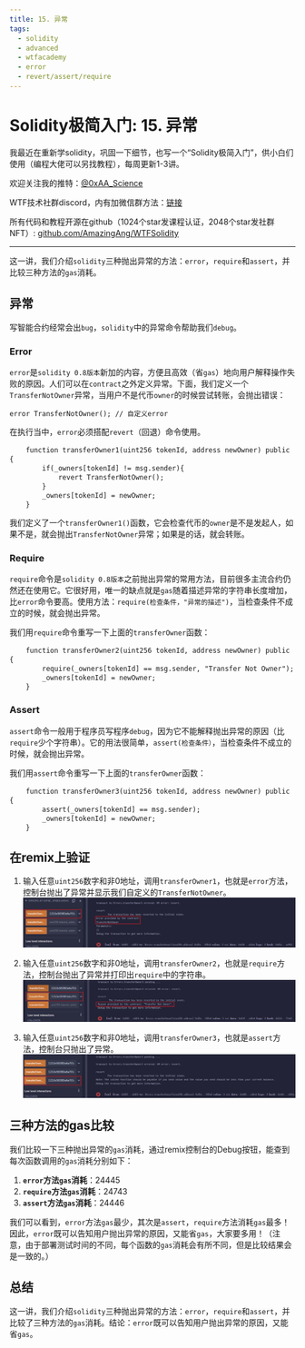 ```yaml
---
title: 15. 异常
tags:
  - solidity
  - advanced
  - wtfacademy
  - error
  - revert/assert/require
---
```


# Solidity极简入门: 15. 异常

我最近在重新学solidity，巩固一下细节，也写一个“Solidity极简入门”，供小白们使用（编程大佬可以另找教程），每周更新1-3讲。

欢迎关注我的推特：[@0xAA_Science](https://twitter.com/0xAA_Science)

WTF技术社群discord，内有加微信群方法：[链接](https://discord.gg/5akcruXrsk)

所有代码和教程开源在github（1024个star发课程认证，2048个star发社群NFT）: [github.com/AmazingAng/WTFSolidity](https://github.com/AmazingAng/WTFSolidity)

-----

这一讲，我们介绍`solidity`三种抛出异常的方法：`error`，`require`和`assert`，并比较三种方法的`gas`消耗。

## 异常
写智能合约经常会出`bug`，`solidity`中的异常命令帮助我们`debug`。

### Error
`error`是`solidity 0.8版本`新加的内容，方便且高效（省`gas`）地向用户解释操作失败的原因。人们可以在`contract`之外定义异常。下面，我们定义一个`TransferNotOwner`异常，当用户不是代币`owner`的时候尝试转账，会抛出错误：
```solidity
error TransferNotOwner(); // 自定义error
```
在执行当中，`error`必须搭配`revert`（回退）命令使用。
```solidity
    function transferOwner1(uint256 tokenId, address newOwner) public {
        if(_owners[tokenId] != msg.sender){
            revert TransferNotOwner();
        }
        _owners[tokenId] = newOwner;
    }
```
我们定义了一个`transferOwner1()`函数，它会检查代币的`owner`是不是发起人，如果不是，就会抛出`TransferNotOwner`异常；如果是的话，就会转账。

### Require
`require`命令是`solidity 0.8版本`之前抛出异常的常用方法，目前很多主流合约仍然还在使用它。它很好用，唯一的缺点就是`gas`随着描述异常的字符串长度增加，比`error`命令要高。使用方法：`require(检查条件，"异常的描述")`，当检查条件不成立的时候，就会抛出异常。

我们用`require`命令重写一下上面的`transferOwner`函数：
```solidity
    function transferOwner2(uint256 tokenId, address newOwner) public {
        require(_owners[tokenId] == msg.sender, "Transfer Not Owner");
        _owners[tokenId] = newOwner;
    }
```

### Assert
`assert`命令一般用于程序员写程序`debug`，因为它不能解释抛出异常的原因（比`require`少个字符串）。它的用法很简单，`assert(检查条件）`，当检查条件不成立的时候，就会抛出异常。

我们用`assert`命令重写一下上面的`transferOwner`函数：
```solidity
    function transferOwner3(uint256 tokenId, address newOwner) public {
        assert(_owners[tokenId] == msg.sender);
        _owners[tokenId] = newOwner;
    }
```

## 在remix上验证
   
1. 输入任意`uint256`数字和非0地址，调用`transferOwner1`，也就是`error`方法，控制台抛出了异常并显示我们自定义的`TransferNotOwner`。
   ![15 1.png](./img/15-1.png)
   
2. 输入任意`uint256`数字和非0地址，调用`transferOwner2`，也就是`require`方法，控制台抛出了异常并打印出`require`中的字符串。
   ![15 2.png](./img/15-2.png)
   
3. 输入任意`uint256`数字和非0地址，调用`transferOwner3`，也就是`assert`方法，控制台只抛出了异常。
   ![15 3.png](./img/15-3.png)
   

## 三种方法的gas比较
我们比较一下三种抛出异常的`gas`消耗，通过remix控制台的Debug按钮，能查到每次函数调用的`gas`消耗分别如下：

1. **`error`方法`gas`消耗**：24445
2. **`require`方法`gas`消耗**：24743
3. **`assert`方法`gas`消耗**：24446

我们可以看到，`error`方法`gas`最少，其次是`assert`，`require`方法消耗`gas`最多！因此，`error`既可以告知用户抛出异常的原因，又能省`gas`，大家要多用！（注意，由于部署测试时间的不同，每个函数的`gas`消耗会有所不同，但是比较结果会是一致的。）

## 总结
这一讲，我们介绍`solidity`三种抛出异常的方法：`error`，`require`和`assert`，并比较了三种方法的`gas`消耗。结论：`error`既可以告知用户抛出异常的原因，又能省`gas`。

